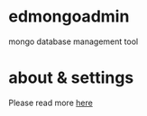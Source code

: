# edmongoadmin
mongo database management tool

# about & settings
Please read more [here](http://edmondsql.github.io)
